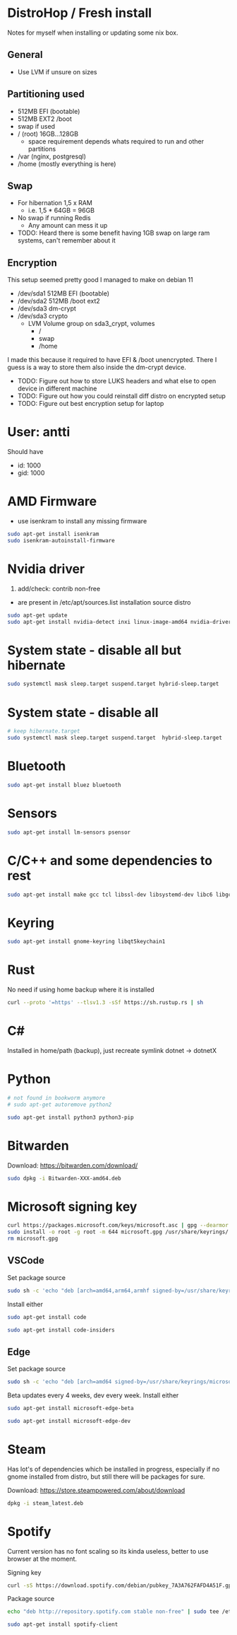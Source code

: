 # DistroHop / Fresh install
Notes for myself when installing or updating some nix box.

## General
- Use LVM if unsure on sizes

## Partitioning used
- 512MB EFI (bootable)
- 512MB EXT2 /boot
- swap if used
- / (root) 16GB...128GB
  - space requirement depends whats required to run and other partitions
- /var (nginx, postgresql)
- /home (mostly everything is here)

## Swap
- For hibernation 1,5 x RAM
  - i.e. 1,5 * 64GB = 96GB
- No swap if running Redis
  - Any amount can mess it up
- TODO: Heard there is some benefit having 1GB swap on large ram systems, can't remember about it

## Encryption
This setup seemed pretty good I managed to make on debian 11
- /dev/sda1 512MB EFI (bootable)
- /dev/sda2 512MB /boot ext2
- /dev/sda3 dm-crypt
- /dev/sda3 crypto
  - LVM Volume group on sda3_crypt, volumes
    - /
    - swap
    - /home

I made this because it required to have EFI & /boot unencrypted. There I guess is a way to store them also inside the dm-crypt device.

- TODO: Figure out how to store LUKS headers and what else to open device in different machine
- TODO: Figure out how you could reinstall diff distro on encrypted setup
- TODO: Figure out best encryption setup for laptop

# User: antti
Should have
- id: 1000
- gid: 1000

# AMD Firmware
- use isenkram to install any missing firmware
```bash
sudo apt-get install isenkram
sudo isenkram-autoinstall-firmware
```

# Nvidia driver
1. add/check: contrib non-free
  - are present in /etc/apt/sources.list installation source distro
```bash
sudo apt-get update
sudo apt-get install nvidia-detect inxi linux-image-amd64 nvidia-driver firmware-misc-nonfree
```
# System state - disable all but hibernate
```bash
sudo systemctl mask sleep.target suspend.target hybrid-sleep.target
```
# System state - disable all
```bash
# keep hibernate.target
sudo systemctl mask sleep.target suspend.target  hybrid-sleep.target
```

# Bluetooth
```bash
sudo apt-get install bluez bluetooth
```
# Sensors
```bash
sudo apt-get install lm-sensors psensor
```
# C/C++ and some dependencies to rest
```bash
sudo apt-get install make gcc tcl libssl-dev libsystemd-dev libc6 libgcc-s1 libstdc++6 zlib1g ca-certificates apt-transport-https
```
# Keyring
```bash
sudo apt-get install gnome-keyring libqt5keychain1
```

# Rust
No need if using home backup where it is installed
```bash
curl --proto '=https' --tlsv1.3 -sSf https://sh.rustup.rs | sh
```

# C#
Installed in home/path (backup), just recreate symlink dotnet -> dotnetX

# Python
```bash
# not found in bookworm anymore
# sudo apt-get autoremove python2
```

```bash
sudo apt-get install python3 python3-pip
```

# Bitwarden
Download: https://bitwarden.com/download/
```bash
sudo dpkg -i Bitwarden-XXX-amd64.deb
```

# Microsoft signing key
```bash
curl https://packages.microsoft.com/keys/microsoft.asc | gpg --dearmor > microsoft.gpg
sudo install -o root -g root -m 644 microsoft.gpg /usr/share/keyrings/
rm microsoft.gpg
```

## VSCode
Set package source
```bash
sudo sh -c 'echo "deb [arch=amd64,arm64,armhf signed-by=/usr/share/keyrings/microsoft.gpg] https://packages.microsoft.com/repos/code stable main" > /etc/apt/sources.list.d/vscode.list'
```
Install either
```bash
sudo apt-get install code
```
```bash
sudo apt-get install code-insiders
```

## Edge
Set package source
```bash
sudo sh -c 'echo "deb [arch=amd64 signed-by=/usr/share/keyrings/microsoft.gpg] https://packages.microsoft.com/repos/edge stable main" > /etc/apt/sources.list.d/microsoft-edge-beta.list'
```

Beta updates every 4 weeks, dev every week.
Install either
```bash
sudo apt-get install microsoft-edge-beta
```
```bash
sudo apt-get install microsoft-edge-dev
```
# Steam
Has lot's of dependencies which be installed in progress, especially if no gnome installed from distro, but still there will be packages for sure.

Download: https://store.steampowered.com/about/download

```bash
dpkg -i steam_latest.deb
```

# Spotify
Current version has no font scaling so its kinda useless, better to use browser at the moment.

Signing key
```bash
curl -sS https://download.spotify.com/debian/pubkey_7A3A762FAFD4A51F.gpg | sudo gpg --dearmor --yes -o /etc/apt/trusted.gpg.d/spotify.gpg
```

Package source
```bash
echo "deb http://repository.spotify.com stable non-free" | sudo tee /etc/apt/sources.list.d/spotify.list
```

```bash
sudo apt-get install spotify-client
```
